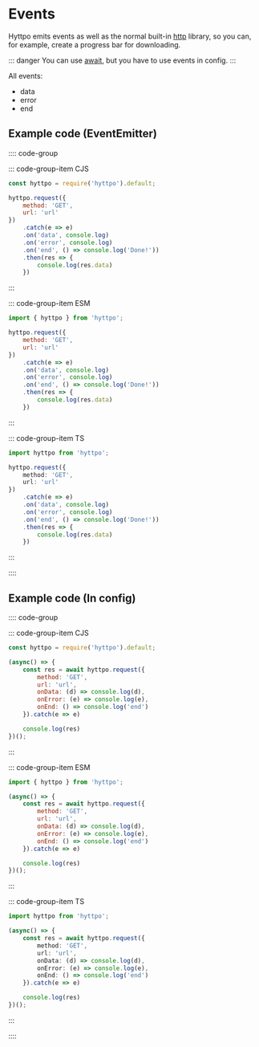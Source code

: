 # Events

Hyttpo emits events as well as the normal built-in [http](https://nodejs.org/api/http.html) library, so you can, for example, create a progress bar for downloading.

::: danger
You can use [await](./async.md), but you have to use events in config.
:::

All events:
- data
- error
- end

## Example code (EventEmitter)

:::: code-group

::: code-group-item CJS
```js
const hyttpo = require('hyttpo').default;

hyttpo.request({
    method: 'GET',
    url: 'url'
})
    .catch(e => e)
    .on('data', console.log)
    .on('error', console.log)
    .on('end', () => console.log('Done!'))
    .then(res => {
        console.log(res.data)
    })
```
:::

::: code-group-item ESM
```js
import { hyttpo } from 'hyttpo';

hyttpo.request({
    method: 'GET',
    url: 'url'
})
    .catch(e => e)
    .on('data', console.log)
    .on('error', console.log)
    .on('end', () => console.log('Done!'))
    .then(res => {
        console.log(res.data)
    })
```
:::

::: code-group-item TS
```ts
import hyttpo from 'hyttpo';

hyttpo.request({
    method: 'GET',
    url: 'url'
})
    .catch(e => e)
    .on('data', console.log)
    .on('error', console.log)
    .on('end', () => console.log('Done!'))
    .then(res => {
        console.log(res.data)
    })
```
:::

::::

## Example code (In config)

:::: code-group

::: code-group-item CJS
```js
const hyttpo = require('hyttpo').default;

(async() => {
    const res = await hyttpo.request({
        method: 'GET',
        url: 'url',
        onData: (d) => console.log(d),
        onError: (e) => console.log(e),
        onEnd: () => console.log('end')
    }).catch(e => e)

    console.log(res)
})();
```
:::

::: code-group-item ESM
```js
import { hyttpo } from 'hyttpo';

(async() => {
    const res = await hyttpo.request({
        method: 'GET',
        url: 'url',
        onData: (d) => console.log(d),
        onError: (e) => console.log(e),
        onEnd: () => console.log('end')
    }).catch(e => e)

    console.log(res)
})();
```
:::

::: code-group-item TS
```ts
import hyttpo from 'hyttpo';

(async() => {
    const res = await hyttpo.request({
        method: 'GET',
        url: 'url',
        onData: (d) => console.log(d),
        onError: (e) => console.log(e),
        onEnd: () => console.log('end')
    }).catch(e => e)

    console.log(res)
})();
```
:::

::::